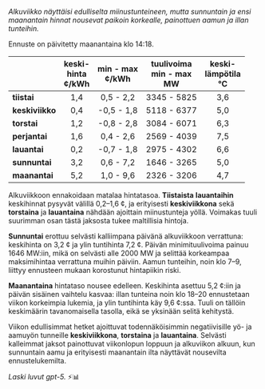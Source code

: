 *Alkuviikko näyttäisi edulliselta miinustunteineen, mutta sunnuntain ja ensi maanantain hinnat nousevat paikoin korkealle, painottuen aamun ja illan tunteihin.*

Ennuste on päivitetty maanantaina klo 14:18.

|  | keski-<br>hinta<br>¢/kWh | min - max<br>¢/kWh | tuulivoima<br>min - max<br>MW | keski-<br>lämpötila<br>°C |
|:-------------|:----------------:|:----------------:|:-------------:|:-------------:|
| **tiistai** | 1,4 | 0,5 - 2,2 | 3345 - 5825 | 3,6 |
| **keskiviikko** | 0,4 | -0,5 - 1,8 | 5118 - 6377 | 5,0 |
| **torstai** | 1,2 | -0,8 - 2,8 | 3084 - 6071 | 6,3 |
| **perjantai** | 1,6 | 0,4 - 2,6 | 2569 - 4039 | 7,5 |
| **lauantai** | 0,2 | -0,7 - 1,8 | 2975 - 4302 | 6,6 |
| **sunnuntai** | 3,2 | 0,6 - 7,2 | 1646 - 3265 | 5,0 |
| **maanantai** | 5,2 | 1,0 - 9,6 | 2326 - 3206 | 4,7 |

Alkuviikkoon ennakoidaan matalaa hintatasoa. **Tiistaista** **lauantaihin** keskihinnat pysyvät välillä 0,2–1,6 ¢, ja erityisesti **keskiviikkona** sekä **torstaina** ja **lauantaina** nähdään ajoittain miinustunteja yöllä. Voimakas tuuli suurimman osan tästä jaksosta tukee maltillisia hintoja.

**Sunnuntai** erottuu selvästi kalliimpana päivänä alkuviikkoon verrattuna: keskihinta on 3,2 ¢ ja ylin tuntihinta 7,2 ¢. Päivän minimituulivoima painuu 1646 MW:iin, mikä on selvästi alle 2000 MW ja selittää korkeampaa maksimihintaa verrattuna muihin päiviin. Aamun tunteihin, noin klo 7–9, liittyy ennusteen mukaan korostunut hintapiikin riski.

**Maanantaina** hintataso nousee edelleen. Keskihinta asettuu 5,2 ¢:iin ja päivän sisäinen vaihtelu kasvaa: illan tunteina noin klo 18–20 ennustetaan viikon korkeimpia lukemia, ja ylin tuntihinta käy 9,6 ¢:ssa. Tuuli on tällöin keskimäärin tavanomaisella tasolla, eikä se yksinään selitä kehitystä.

Viikon edullisimmat hetket ajoittuvat todennäköisimmin negatiivisille yö- ja aamuyön tunneille **keskiviikkona**, **torstaina** ja **lauantaina**. Selvästi kalleimmat jaksot painottuvat viikonlopun loppuun ja alkuviikon alkuun, kun sunnuntain aamu ja erityisesti maanantain ilta näyttävät nousevilta ennustelukemilta.

*Laski luvut gpt-5.* ⚡📊
